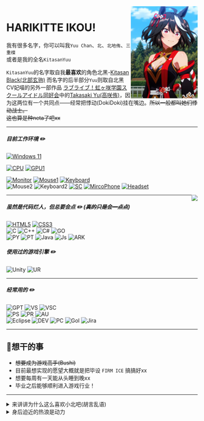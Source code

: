 <img align="right" src="KitaImage/KitaKita1.jpg" width="35%">

# HARIKITTE IKOU!

我有很多名字，你可以叫我`Yuu Chan`、`北`、`北地侑`、`三重楪` <br>
或者是我的全名`KitasanYuu`

`KitasanYuu`的名字取自我**最喜欢**的角色北黑-[Kitasan Black(北部玄驹)](https://mzh.moegirl.org.cn/%E5%8C%97%E9%83%A8%E7%8E%84%E9%A9%B9)
而名字的后半部分`Yuu`则取自北黑CV妃喵的另外一部作品
[ラブライブ！虹ヶ咲学園スクールアイドル同好会](https://zh.moegirl.org.cn/LoveLive!%E8%99%B9%E5%92%B2%E5%AD%A6%E5%9B%AD%E5%AD%A6%E5%9B%AD%E5%81%B6%E5%83%8F%E5%90%8C%E5%A5%BD%E4%BC%9A)中的[Takasaki Yu(高咲侑)](https://zh.moegirl.org.cn/%E9%AB%98%E5%92%B2%E4%BE%91)，因为这两位有一个共同点——经常把悸动(DokiDoki)挂在嘴边。~~所以一般都叫她们悸动战士。~~<br>
~~这也算是种neta了吧xx~~


---
##### 目前工作环境 :pencil2:
[![Windows 11](https://img.shields.io/badge/Windows%2011-0078D6?style=flat-square&logo=Microsoft&logoColor=white)](https://www.microsoft.com/windows/windows-11)

[![CPU](https://img.shields.io/badge/Intel%20I9%2013900KF-0071C5?style=flat-square&logo=Intel&logoColor=white)](https://www.intel.cn/content/www/cn/zh/products/sku/230497/intel-core-i913900kf-processor-36m-cache-up-to-5-80-ghz/specifications.html)
[![GPU1](https://img.shields.io/badge/GeForce%20RTX%204090-76B900?style=flat-square&logo=NVIDIA&logoColor=white)](https://www.nvidia.cn/geforce/graphics-cards/40-series/rtx-4090/)

[![Monitor](https://img.shields.io/badge/HKC%20TG34C3U-5F259F?style=flat-square&logo=shotcut&logoColor=white)](http://www.szhk.com.cn/index.php?case=archive&act=show&aid=465) 
[![Mouse1](https://img.shields.io/badge/G%20PRO%20Wireless-00B8FC?style=flat-square&logo=logitech&logoColor=white)](https://www.logitechg.com/zh-cn/products/gaming-mice/pro-x-superlight-wireless-mouse.910-005884.html?sp=1&searchclick=logi1) 
[![Keyboard](https://img.shields.io/badge/GANSS%203104TLI-0049AB?style=flat-square&logo=gitee&logoColor=white)](https://www.ganss.cn/forum/post/334273/)<br>
![Mouse2](https://img.shields.io/badge/VGN%20F1%20Moba-00B8FC?style=flat-square&logo=vitess&logoColor=white)
![Keyboard2](https://img.shields.io/badge/VGN%20V87%20Pro%20Diana-00B8FC?style=flat-square&logo=vitess&logoColor=white)
[![SC](https://img.shields.io/badge/Arturia%20Minifuse1-15C39A?style=flat-square&logo=arc&logoColor=white)](https://www.arturia.com/products/audio/minifuse/minifuse1) 
[![MircoPhone](https://img.shields.io/badge/Maono%20PD200X-FF6600?style=flat-square&logo=monster&logoColor=white)](https://www.maono.com/products/maono-pd200x-dynamic-usb-and-xlr-internet-microphone) 
[![Headset](https://img.shields.io/badge/Hecate%20G4%20S%20Pro-2C3454?style=flat-square&logo=walkman&logoColor=white)](https://www.edifier.com/product/product-560.html)

<img align="right" src="https://github-readme-stats.vercel.app/api?username=KitasanYuu&bg_color=70,ec0f18,ce9643&title_color=fff&text_color=fff">

---


##### 虽然是代码烂人，但总要会点 :pencil2: (~~真的只是会一点点~~)
[![HTML5](https://img.shields.io/badge/HTML5-E34F26.svg?style=flat-square&logo=HTML5&logoColor=white)](https://developer.mozilla.org/zh-CN/docs/Web/HTML) 
[![CSS3](https://img.shields.io/badge/CSS3-1572B6.svg?style=flat-square&logo=CSS3&logoColor=white)](https://developer.mozilla.org/zh-CN/docs/Web/CSS)               <br>
![C](https://img.shields.io/badge/C-A8B9CC.svg?style=flat-square&logo=C&logoColor=white) 
![C++](https://img.shields.io/badge/C++-00599C.svg?style=flat-square&logo=cplusplus&logoColor=white)
![C#](https://img.shields.io/badge/C%20Sharp-512BD4.svg?style=flat-square&logo=csharp&logoColor=white)
![GO](https://img.shields.io/badge/Go-00ADD8.svg?style=flat-square&logo=Go&logoColor=white)                                                                         <br>
![PY](https://img.shields.io/badge/Python-3776AB.svg?style=flat-square&logo=Python&logoColor=white) 
![PT](https://img.shields.io/badge/PyTorch-EE4C2C.svg?style=flat-square&logo=PyTorch&logoColor=white) 
![Java](https://img.shields.io/badge/-Java-007396?style=flat-square&logo=openjdk&logoColor=fff)
![Js](https://img.shields.io/badge/javascript-F7DF1E.svg?style=flat-square&logo=javascript&logoColor=white) 
![ARK](https://img.shields.io/badge/ArkTS-000000.svg?style=flat-square&logo=harmonyos&logoColor=white)

##### 使用过的游戏引擎 :pencil2:
![Unity](https://img.shields.io/badge/Unity-000000.svg?style=flat-square&logo=unity&logoColor=white) 
![UR](https://img.shields.io/badge/UnrealEngine-0E1128.svg?style=flat-square&logo=unrealengine&logoColor=white)


---
##### 经常用的 :pencil2:
![GPT](https://img.shields.io/badge/GPT-412991.svg?style=flat-square&logo=openai&logoColor=white) 
![VS](https://img.shields.io/badge/Visual%20Studio-5C2D91.svg?style=flat-square&logo=visualstudio&logoColor=white) 
![VSC](https://img.shields.io/badge/Visual%20Studio%20Code-007ACC.svg?style=flat-square&logo=visualstudiocode&logoColor=white) <br>
![PS](https://img.shields.io/badge/Adobe%20Photoshop-31A8FF.svg?style=flat-square&logo=adobephotoshop&logoColor=white) 
![PR](https://img.shields.io/badge/Adobe%20Premiere%20Pro-9999FF.svg?style=flat-square&logo=adobepremierepro&logoColor=white) 
![AU](https://img.shields.io/badge/Adobe%20Audition-9999FF.svg?style=flat-square&logo=adobeaudition&logoColor=white) <br>
![Eclipse](https://img.shields.io/badge/Eclipse%20IDE-2C2255.svg?style=flat-square&logo=eclipseide&logoColor=white) 
![DEV](https://img.shields.io/badge/DevEco%20Studio-2885F1.svg?style=flat-square&logo=harmonyos&logoColor=white) 
![PC](https://img.shields.io/badge/PyCharm-000000.svg?style=flat-square&logo=Pycharm&logoColor=white) 
![Gol](https://img.shields.io/badge/GoLand-000000.svg?style=flat-square&logo=Goland&logoColor=white) 
![Jira](https://img.shields.io/badge/Jira-0052CC.svg?style=flat-square&logo=Jira&logoColor=white)

---

## 🌸想干的事
* ~~想要成为游戏高手(Bushi)~~
* 目前最想实现的愿望大概就是把毕设 `FIRM ICE` 搞搞好xx
* 想要每周有一天能从头睡到晚xx
* 毕业之后能够顺利进入游戏行业！
---

<details>
<summary>来讲讲为什么这么喜欢小北吧(胡言乱语)</summary><br>

既然说到小北了，那就不可避免地得提到她的本家——Umamusume(赛马娘)

在我印象里最早接触到这个作品是在我初中的时候，那个时候Umamusume的企划才刚刚起步(好像是2016年的样子)，我在某个手机壁纸软件里知晓了有这个企划的存在，不过并没有关注xx

后来时间一晃到2021年吧，没记错的话应该就是在那个时间点上，21年中旬在刷阿B番剧的时候偶然又翻到了这个熟悉又陌生的名字，老实说当时如果光看名字，可能我并不会点开去看这部作品，现在想想2016年第一次遇见这个企划就好像命中注定一般xx，抱着对过去的探求欲，我一口气看完了第一季，看完之后的反应就感觉比较平淡，怎么说呢......就是那种波澜不惊的感觉，好看，但也没那么好看（

看完了第一季，给我留下了很重的刻板印象————作为运动番赛马娘企划做到这种地步已经很好了。然后就是转折，第二季直接震碎了我对这个企划，以至于对番剧的刻板印象~~本想着大差不差都该是羁绊力量发挥作用吧。~~

第二季刚开头我就邂逅了小可爱——小北黑和小光钻。
<img align="center" src="https://github.com/KitasanYuu/About_KitaChan/blob/main/KitaImage/KitaMt.png?raw=true" width="100%">
两个小家伙虽然不是这部的主角，但CY把她们刻画地有血有肉，~~当时看到一半我甚至有些怀疑这是部群像剧xx，~~

~~这部作品的第二季给我带来的震撼实在过于巨大以至于现在看什么番都索然无味~~
~~咳咳，关于这些就不细谈了~~

第一次见到小北，我就有股莫名的亲切感，或许是因为她对未来的憧憬又或许是因为她的直来直往，小北完美地诠释了她的冠名“祭典少女”，她就好似那永不结束的祭典，无时不刻保持对未来的向往，对身边人的热情，就好似热闹的祭典氛围。

小北的好，是不可用言语表达的，她总是冲在最前面，她的领放不仅仅实在赛道上，更是在生活上。

看到遇到困难的人会去帮忙，有烦恼的人会去倾听……带着纯真的笑容奔跑着。向着充满耀眼光芒的未来前进！

~~编不下去了，谁会讨厌一个这样的元气少女呢~~

</details>

<details>
<summary>身后迫近的热浪是动力</summary><br>

*（我就知道你快追上来了，小钻！）*

啊，你果然很厉害。

可以听到你的呼吸声，
蹬地的声音也在逐渐逼近，
你如同光彩夺目的宝石，
让向前奔跑的我目眩神迷。
你总是这样，
从来不会给我放松的余地。

*（不会让你超过去的……）*

因为，脚下的道路已经清晰可见。

那些以咫尺之差输掉比赛的痛苦回忆，
现在也还深深地印在我的脑海里。
认真奔跑，互相使出全力，
以终点为目标奔跑。

因为痛苦、因为不甘、
因为快乐。
所以，我绝对不会输。
我不想输。

*（但是，果然……）*

快要被追上了。
想要获胜的信念，
从后方渐渐逼近。
强烈的信念化作热浪
炙烤着我的后背。

*（嗯……真开心。*
<br>
*真开心啊，小钻。）*

差不多要冲上来了吧。
你肯定又在笑吧？
我知道，因为我也在笑。
因为实在是太开心了，
想一直笑到最后。
所以——

**“比赛还没结束！**
<br>
**这次一定是我赢！”**
</details>

